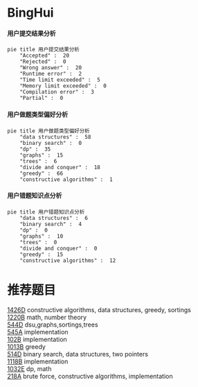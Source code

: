 # BingHui

<!-- tabs:start -->



#### **用户提交结果分析**

```mermaid
pie title 用户提交结果分析
    "Accepted" :  20
    "Rejected" :  0
    "Wrong answer" :  20
    "Runtime error" :  2
    "Time limit exceeded" :  5
    "Memory limit exceeded" :  0
    "Compilation error" :  3
    "Partial" :  0
```

#### **用户做题类型偏好分析**

```mermaid
pie title 用户做题类型偏好分析
    "data structures" :  58
    "binary search" :  0
    "dp" :  35
    "graphs" :  15
    "trees" :  6
    "divide and conquer" :  18
    "greedy" :  66
    "constructive algorithms" :  1
```
#### **用户错题知识点分析**

```mermaid
pie title 用户错题知识点分析
    "data structures" :  6
    "binary search" :  4
    "dp" :  0
    "graphs" :  10
    "trees" :  0
    "divide and conquer" :  0
    "greedy" :  15
    "constructive algorithms" :  12
```



<!-- tabs:end -->
# 推荐题目
[1426D](https://codeforces.com/contest/1426/problem/D)		constructive algorithms,
                        data structures,
                        greedy,
                        sortings		  
[1220B](https://codeforces.com/contest/1220/problem/B)		math,
                        number theory		  
[544D](https://codeforces.com/contest/544/problem/D)		dsu,graphs,sortings,trees		  
[545A](https://codeforces.com/contest/545/problem/A)		implementation		  
[102B](https://codeforces.com/contest/102/problem/B)		implementation		  
[1013B](https://codeforces.com/contest/1013/problem/B)		greedy		  
[514D](https://codeforces.com/contest/514/problem/D)		binary search,
                        data structures,
                        two pointers		  
[1118B](https://codeforces.com/contest/1118/problem/B)		implementation		  
[1032E](https://codeforces.com/contest/1032/problem/E)		dp,
                        math		  
[218A](https://codeforces.com/contest/218/problem/A)		brute force,
                        constructive algorithms,
                        implementation		  
